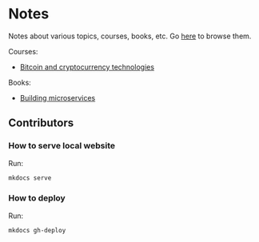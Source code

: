# Notes

Notes about various topics, courses, books, etc. Go [here](https://marcolabarile.me/notes/) to browse them.

Courses:

- [Bitcoin and cryptocurrency technologies](./bitcoin-and-cryptocurrency-technologies/index.md)

Books:

- [Building microservices](./building-microservices/index.md)

## Contributors

### How to serve local website

Run:

```bash
mkdocs serve
```

### How to deploy

Run:

```bash
mkdocs gh-deploy
```

